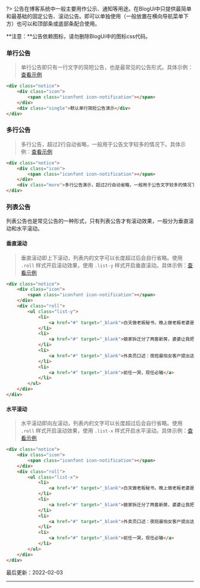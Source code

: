 ?> 公告在博客系统中一般主要用作公示、通知等用途。在BlogUi中只提供最简单和最基础的固定公告、滚动公告。即可以单独使用（一般放置在横向导航菜单下方）也可以和顶部条或底部条配合使用。

**注意：**公告依赖图标，请勿删除BlogUi中的图标css代码。

### 单行公告

> 单行公告即只有一行文字的简短公告，也是最常见的公告形式。具体示例：[查看示例](http://localhost:3000/design/view.html?pageurl=http://localhost:3000/examples/component-notice.html)

```html
<div class="notice">
    <div class="icon">
        <span class="iconfont icon-notification"></span>
    </div>
    <div class="single">默认单行简短公告演示</div>
</div>
```

### 多行公告

> 多行公告，超过2行自动省略，一般用于公告文字较多的情况下。具体示例：[查看示例](http://localhost:3000/design/view.html?pageurl=http://localhost:3000/examples/component-notice-more.html)

```html
<div class="notice">
    <div class="icon">
        <span class="iconfont icon-notification"></span>
    </div>
    <div class="more">多行公告演示，超过2行自动省略，一般用于公告文字较多的情况下...</div>
</div>
```

### 列表公告

列表公告也是常见公告的一种形式，只有列表公告才有滚动效果，一般分为垂直滚动和水平滚动。

#### 垂直滚动

> 垂直滚动即上下滚动，列表内的文字可以长度超过后会自行省略。使用 `.roll` 样式开启滚动效果，使用 `.list-y` 样式开启垂直滚动。具体示例：[查看示例](http://localhost:3000/design/view.html?pageurl=http://localhost:3000/examples/component-notice-list.html)

```html
<div class="notice">
    <div class="icon">
        <span class="iconfont icon-notification"></span>
    </div>
    <div class="roll">
        <ul class="list-y">
            <li>
                <a href="#" target="_blank">白天做老板秘书，晚上做老板老婆是什么感受？</a>
            </li>
            <li>
                <a href="#" target="_blank">娘家拆迁分了两套新房，婆婆让我把房本写上小叔子的名</a>
            </li>
            <li>
                <a href="#" target="_blank">外卖员口述：夜班最怕女客户提出这种要求</a>
            </li>
            <li>
                <a href="#" target="_blank">前任一哭，现任必输</a>
            </li>
        </ul>
    </div>
</div>
```

#### 水平滚动

> 水平滚动即向左滚动，列表内的文字可以长度超过后会自行省略。使用 `.roll` 样式开启滚动效果，使用 `.list-x` 样式开启水平滚动。具体示例：[查看示例](http://localhost:3000/design/view.html?pageurl=http://localhost:3000/examples/component-notice-list.html)

```html
<div class="notice">
    <div class="icon">
        <span class="iconfont icon-notification"></span>
    </div>
    <div class="roll">
        <ul class="list-x">
            <li>
                <a href="#" target="_blank">白天做老板秘书，晚上做老板老婆是什么感受？</a>
            </li>
            <li>
                <a href="#" target="_blank">娘家拆迁分了两套新房，婆婆让我把房本写上小叔子的名</a>
            </li>
            <li>
                <a href="#" target="_blank">外卖员口述：夜班最怕女客户提出这种要求</a>
            </li>
            <li>
                <a href="#" target="_blank">前任一哭，现任必输</a>
            </li>
        </ul>
    </div>
</div>
```

最后更新：2022-02-03

---
